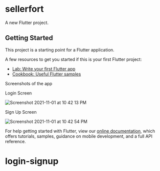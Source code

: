 # sellerfort

A new Flutter project.

## Getting Started

This project is a starting point for a Flutter application.

A few resources to get you started if this is your first Flutter project:

- [Lab: Write your first Flutter app](https://flutter.dev/docs/get-started/codelab)
- [Cookbook: Useful Flutter samples](https://flutter.dev/docs/cookbook)


Screenshots of the app


Login Screen


![Screenshot 2021-11-01 at 10 42 13 PM](https://user-images.githubusercontent.com/42440349/139716043-96c01c3c-9214-4e99-88be-d13402bdab08.png)



Sign Up Screen


![Screenshot 2021-11-01 at 10 42 54 PM](https://user-images.githubusercontent.com/42440349/139716087-07b418dd-eea5-490b-a449-520531c79e79.png)








For help getting started with Flutter, view our
[online documentation](https://flutter.dev/docs), which offers tutorials,
samples, guidance on mobile development, and a full API reference.
# login-signup
